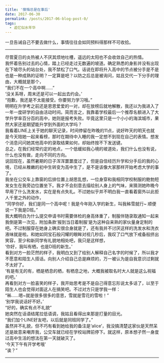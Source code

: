 ```yaml
---
title: '懊悔总是在事后'
date: 2017-06-30
permalink: /posts/2017-06-blog-post-0/
tags:
  - 追忆似水年华
---
```


一旦告诫自己不要去做什么，事情往往会如同预料得那样不可收拾。  

------

尽管夏日的炎热被人不厌其烦地吐槽，遥远的太阳也不会收敛自己的热情。  
我怀着告别过去的心情，踏上已经走过无数遍的坡道。确定熟悉的身影并没有出现在下坡尽头的站台处，我不禁松了口气。话说在即将升入高中的节点被分手是不是也是一种成熟的证明？一定算是吧？以防之后总是被询问，姑且交代一下分手的理由，大概就是那个，  
“我们不在一个高中啊……”  
‘没关系呀，周末还是可以一起出去约会。’  
“抱歉，我还是不太能接受。你要努力学习哦。”  
明明在升学考之前还是恩恩爱爱的一对，却在放榜后就地解散，我还以为我进入了一年一度研学的自由活动时间。简而言之，我靠着学校最后一个推荐名额进入了大学升学率百分百的高中，她则是报考失败。毕竟这里只是一个小小的海滨城市，果然大家还是期望能升学到外面的大学吗？  
我看着LINE上关于她的聊天记录，时间停留在昨晚的11点，说好昨天的明天也就是今天陪她一起来看榜，那时在期待中入睡的我一定想不到现在自己的表情。想发个消息问问她其他高中的录取结果如何，却始终按不下发送键。  
总之，在我们经常约定的地点，一个低缓如我心境的坡道处，我们什么也没有说，什么也没有做，走向不同的方向。  
说回现在，虽然暑期的日子浑浑噩噩度过了，但是自信经历升学和分手后的我的心境，已经从稚嫩的初中生转变为高中生了，是不是该像大家那样开始考虑大学的事了。  
我坐在公交车上靠窗的后排位置上胡思乱想，一位身穿和我相同学校制服的鲍勃短发女生在我旁边位置坐下。我才不会刻意去描绘别人身上的气味，来猜测她昨晚今早用了什么洗发水，实在是有点失礼。不过她似乎并不明白我一直看着窗外以此拒人千里之外的动作，  
“同学你好，我们是同一个高中呢！我是今年刚入学的新生，叫我秭雪就行~ 顺便说一下我是D班。”  
我大概明白为什么提交申请书时需要体检的身高体重了，制服伴随录取通知一起来我倒是第一次见，附加条款‘报到当日着制服’是为这种自来熟的家伙量身定制的吧。不过制服穿在她身上确实很合身就是了，还有我并不讨厌这样的洗发水和洗衣液味就是啦。和她如同宝石般闪耀的眼眸对视几秒后，我叹了口气放下戒备般挤出笑容，至少和新同学有礼貌地相处吧，我只是这样想，  
‘你好，我叫有栖，也是D班的新生。’  
看到对方一脸茫然的样子，我明白又到了给别人解释自己名字的时候了，所以我才不愿意和陌生人搭话。向别人介绍自己总是麻烦的，万一被认为是自我意识过剩就不太好了。  
‘有是有无的有，栖是栖息的栖，有栖息之地，大概我被取名时大人就是这么祝福的吧。’  
再看到对方一脸喜笑的样子，我开始思考是不是自己得意忘形说太多话了，以至于陌生人也会觉得对面这人在搞笑吧。不过对方只是学我一样：  
“秭……嗯~就是很多很多的意思，雪就是雪花的雪啦！”  
‘别学我说话好不好。’  
“好的，确实有点不礼貌”  
她突然在话语结尾拉低语调，我姑且看得出来那是打量的目光。  
“我们加个LINE好友吧，以后就是同班同学了。”  
虽然并不礼貌，但不巧有看到她给我的备注是‘alice’，我没搞清楚这家伙是天然呆还是故意来嘲弄我，公交车就已经在学校站牌前停下。就这样，原本想孑然一身度过高中生活的想法在第一天就破灭了。  
‘今天下午有开学考哦’  
“诶？”

------
